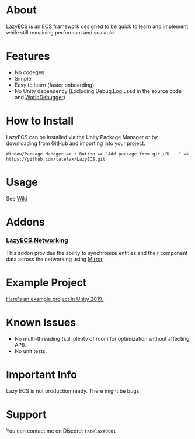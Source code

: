 ﻿# About

LazyECS is an ECS framework designed to be quick to learn and implement while still remaining performant and scalable.

# Features

* No codegen
* Simple
* Easy to learn (faster onboarding)
* No Unity dependency (Excluding Debug.Log used in the source code and [WorldDebugger](https://github.com/tatelax/LazyECS/wiki/World-Debugger))

# How to Install
LazyECS can be installed via the Unity Package Manager or by downloading from GitHub and importing into your project.
```
Window/Package Manager => + Button => "Add package from git URL..." => https://github.com/tatelax/LazyECS.git
```

# Usage

See [Wiki](https://github.com/tatelax/LazyECS/wiki/)

# Addons

### [LazyECS.Networking](https://github.com/tatelax/LazyECS.Networking)
This addon provides the ability to synchronize entities and their component data across the networking using [Mirror](https://github.com/vis2k/Mirror)

# Example Project

[Here's an example project in Unity 2019.](https://github.com/tatelax/LazyECSExample)

# Known Issues

* No multi-threading (still plenty of room for optimization without affecting API).
* No unit tests.

# Important Info

Lazy ECS is not production ready. There might be bugs.

# Support

You can contact me on Discord: ```tatelax#0001```

